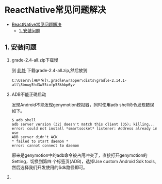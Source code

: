 # ReactNative常见问题解决

- [ReactNative常见问题解决](#reactnative%E5%B8%B8%E8%A7%81%E9%97%AE%E9%A2%98%E8%A7%A3%E5%86%B3)
    - [1. 安装问题](#1-%E5%AE%89%E8%A3%85%E9%97%AE%E9%A2%98)

## 1. 安装问题

1. grade-2.4-all.zip下载慢

    到 [此处](http://www.androiddevtools.cn/) 下载grade-2.4-all.zip,然后放到

    ```shell
    C:\Users\[用户名]\.gradle\wrapper\dists\gradle-2.14.1-all\8bnwg5hd3w55iofp58khbp6yv
    ```

2. ADB不能正确启动

    发现Android不能发现genymotion模拟器，同时使用adb shell命令发现错误如下。

    ```shell
    $ adb shell
    adb server version (32) doesn't match this client (35); killing...
    error: could not install *smartsocket* listener: Address already in use
    ADB server didn't ACK
    * failed to start daemon *
    error: cannot connect to daemon
    ```

    原来是genymotion中的adb命令被占用冲突了，直接打开genymotion的Setting，切换到第四
    个标签页(ADB)，选择Use custom Android Sdk tools,然后选择我们开发使用的Sdk路径即可。

3. 